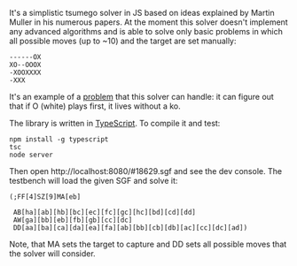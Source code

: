 It's a simplistic tsumego solver in JS based on ideas explained by Martin Muller in his numerous papers. At the moment this solver doesn't implement any advanced algorithms and is able to solve only basic problems in which all possible moves (up to ~10) and the target are set manually:

```
------OX
XO--OOOX
-XOOXXXX
-XXX
```

It's an example of a [problem](http://www.goproblems.com/18629) that this solver can handle: it can figure out that if O (white) plays first, it lives without a ko.

The library is written in [TypeScript](https://github.com/Microsoft/TypeScript). To compile it and test:

```
npm install -g typescript
tsc
node server
```

Then open http://localhost:8080/#18629.sgf and see the dev console. The testbench will load the given SGF and solve it:

```sgf
(;FF[4]SZ[9]MA[eb]

 AB[ha][ab][hb][bc][ec][fc][gc][hc][bd][cd][dd]
 AW[ga][bb][eb][fb][gb][cc][dc]
 DD[aa][ba][ca][da][ea][fa][ab][bb][cb][db][ac][cc][dc][ad])
 ```

 Note, that MA sets the target to capture and DD sets all possible moves that the solver will consider.
